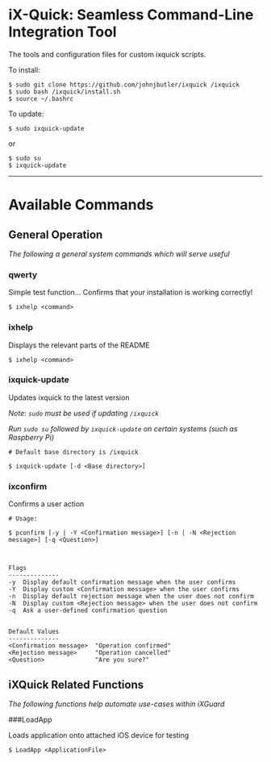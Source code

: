 # iX-Quick: Seamless Command-Line Integration Tool

The tools and configuration files for custom ixquick scripts.

To install:

```
$ sudo git clone https://github.com/johnjbutler/ixquick /ixquick
$ sudo bash /ixquick/install.sh
$ source ~/.bashrc
```

To update:
```
$ sudo ixquick-update
```

or
```
$ sudo su
$ ixquick-update
```

---

# Available Commands

## General Operation
*The following a general system commands which will serve useful*

### qwerty

Simple test function...
Confirms that your installation is working correctly!

```
$ ixhelp <command>
```

### ixhelp

Displays the relevant parts of the README

```
$ ixhelp <command>
```

### ixquick-update

Updates ixquick to the latest version

*Note: `sudo` must be used if updating `/ixquick`*

*Run `sudo su` followed by `ixquick-update` on certain systems (such as Raspberry Pi)*

```
# Default base directory is /ixquick

$ ixquick-update [-d <Base directory>]
```

### ixconfirm

Confirms a user action

```
# Usage:

$ pconfirm [-y | -Y <Confirmation message>] [-n | -N <Rejection message>] [-q <Question>]



Flags
--------------
-y  Display default confirmation message when the user confirms
-Y  Display custom <Confirmation message> when the user confirms
-n  Display default rejection message when the user does not confirm
-N  Display custom <Rejection message> when the user does not confirm
-q  Ask a user-defined confirmation question


Default Values
--------------
<Confirmation message>  "Operation confirmed"
<Rejection message>     "Operation cancelled"
<Question>              "Are you sure?"
```
## iXQuick Related Functions

*The following functions help automate use-cases within iXGuard*

###LoadApp

Loads application onto attached iOS device for testing
```
$ LoadApp <ApplicationFile>
```
